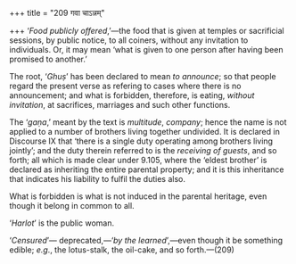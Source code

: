+++
title = "209 गवा चाऽन्नम्"

+++
‘*Food publicly offered*,’—the food that is given at temples or
sacrificial sessions, by public notice, to all coiners, without any
invitation to individuals. Or, it may mean ‘what is given to one person
after having been promised to another.’

The root, ‘*Ghuṣ*’ has been declared to mean *to announce*; so that
people regard the present verse as refering to cases where there is no
announcement; and what is forbidden, therefore, is eating, *without
invitation*, at sacrifices, marriages and such other functions.

The ‘*gaṇa*,’ meant by the text is *multitude*, *company*; hence the
name is not applied to a number of brothers living together undivided.
It is declared in Discourse IX that ‘there is a single duty operating
among brothers living jointly’; and the duty therein referred to is the
*receiving of guests*, and so forth; all which is made clear under
9.105, where the ‘eldest brother’ is declared as inheriting the entire
parental property; and it is this inheritance that indicates his
liability to fulfil the duties also.

What is forbidden is what is not induced in the parental heritage, even
though it belong in common to all.

‘*Harlot*’ is the public woman.

‘*Censured*’— deprecated,—‘*by the learned*’,—even though it be
something edible; *e.g*., the lotus-stalk, the oil-cake, and so
forth.—(209)


